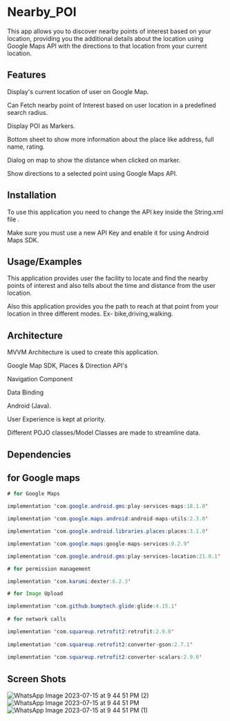 
# Nearby_POI

This app allows you to discover nearby points of interest based on your location, providing you the additional details about the location using Google Maps API with the directions to that location from your current location.



## Features

Display's current location of user on Google Map.

Can Fetch nearby point of Interest based on user location in a predefined search radius.

Display POI as Markers.

Bottom sheet to show more information about the place like address, full name, rating.

Dialog on map to show the distance when clicked on marker.

Show directions to a selected point using Google Maps API.


## Installation
To use this application you need to change the API key inside the String.xml file .

Make sure you must use a new API Key and enable it for using Android Maps SDK.


## Usage/Examples

This application provides user the facility to locate and find the nearby points of interest and also tells about the time and distance from the user location.

Also this application provides you the path to reach at that point from your location in three different modes. Ex- bike,driving,walking.


## Architecture

MVVM Architecture is used to create this application.

Google Map SDK, Places & Direction API's

Navigation Component

Data Binding

Android (Java).

User Experience is kept at priority.

Different POJO classes/Model Classes are made to streamline data.


## Dependencies


## for Google maps

```java
# for Google Maps

implementation 'com.google.android.gms:play-services-maps:18.1.0'

implementation 'com.google.maps.android:android-maps-utils:2.3.0'

implementation 'com.google.android.libraries.places:places:3.1.0'

implementation 'com.google.maps:google-maps-services:0.2.9'

implementation 'com.google.android.gms:play-services-location:21.0.1'

# for permission management

implementation 'com.karumi:dexter:6.2.3'

# for Image Upload

implementation 'com.github.bumptech.glide:glide:4.15.1'
    
# for network calls 

implementation 'com.squareup.retrofit2:retrofit:2.9.0'
    
implementation 'com.squareup.retrofit2:converter-gson:2.7.1'
    
implementation 'com.squareup.retrofit2:converter-scalars:2.9.0'
```
## Screen Shots
![WhatsApp Image 2023-07-15 at 9 44 51 PM (2)](https://github.com/gaut34595/Nearby_POI/assets/76027634/fdc74456-f6fd-4cd7-a55e-2fc7ff667931)
![WhatsApp Image 2023-07-15 at 9 44 51 PM](https://github.com/gaut34595/Nearby_POI/assets/76027634/f9d080fb-f807-49dc-b7c1-b9700e43bed9)
![WhatsApp Image 2023-07-15 at 9 44 51 PM (1)](https://github.com/gaut34595/Nearby_POI/assets/76027634/e6a3013b-149e-43f9-8baf-404648847ca9)

